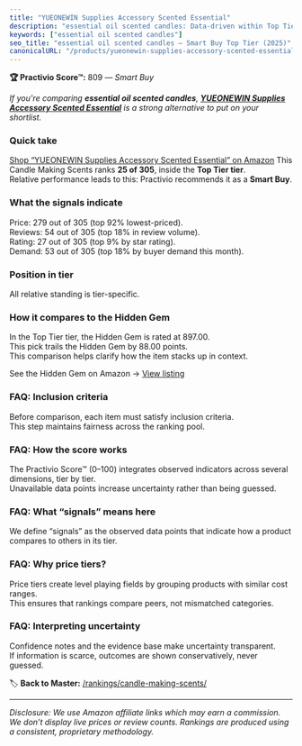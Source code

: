 ```yaml
---
title: "YUEONEWIN Supplies Accessory Scented Essential"
description: "essential oil scented candles: Data-driven within Top Tier ranking using the Practivio Score™. Positioned by quality, value, demand, findability, momentum."
keywords: ["essential oil scented candles"]
seo_title: "essential oil scented candles — Smart Buy Top Tier (2025)"
canonicalURL: "/products/yueonewin-supplies-accessory-scented-essential-B0DCGC2R18/"
---
```


**🏆 Practivio Score™:** 809 — _Smart Buy_


*If you're comparing **essential oil scented candles**, **[YUEONEWIN Supplies Accessory Scented Essential](https://www.amazon.com/dp/B0DCGC2R18?tag=practivio-20)** is a strong alternative to put on your shortlist.*
### Quick take
[Shop “YUEONEWIN Supplies Accessory Scented Essential” on Amazon](https://www.amazon.com/dp/B0DCGC2R18?tag=practivio-20)
This Candle Making Scents ranks **25 of 305**, inside the **Top Tier tier**.  
Relative performance leads to this: Practivio recommends it as a **Smart Buy**.

### What the signals indicate
Price: 279 out of 305 (top 92% lowest-priced).  
Reviews: 54 out of 305 (top 18% in review volume).  
Rating: 27 out of 305 (top 9% by star rating).  
Demand: 53 out of 305 (top 18% by buyer demand this month).

### Position in tier
All relative standing is tier-specific.

### How it compares to the Hidden Gem
In the Top Tier tier, the Hidden Gem is rated at 897.00.  
This pick trails the Hidden Gem by 88.00 points.  
This comparison helps clarify how the item stacks up in context.  

See the Hidden Gem on Amazon → [View listing](https://www.amazon.com/dp/B07WRDQ373?tag=practivio-20)

### FAQ: Inclusion criteria
Before comparison, each item must satisfy inclusion criteria.  
This step maintains fairness across the ranking pool.

### FAQ: How the score works
The Practivio Score™ (0–100) integrates observed indicators across several dimensions, tier by tier.  
Unavailable data points increase uncertainty rather than being guessed.

### FAQ: What “signals” means here
We define “signals” as the observed data points that indicate how a product compares to others in its tier.

### FAQ: Why price tiers?
Price tiers create level playing fields by grouping products with similar cost ranges.  
This ensures that rankings compare peers, not mismatched categories.

### FAQ: Interpreting uncertainty
Confidence notes and the evidence base make uncertainty transparent.  
If information is scarce, outcomes are shown conservatively, never guessed.


🏷️ **Back to Master:** [/rankings/candle-making-scents/](/rankings/candle-making-scents/)

---
_Disclosure: We use Amazon affiliate links which may earn a commission. We don’t display live prices or review counts. Rankings are produced using a consistent, proprietary methodology._
